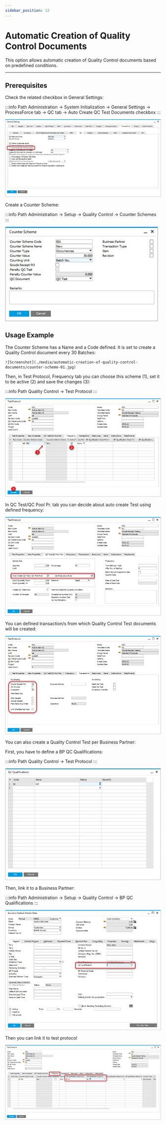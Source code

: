 ```yaml
---
sidebar_position: 12
---
```


# Automatic Creation of Quality Control Documents

This option allows automatic creation of Quality Control documents based on predefined conditions.

---

## Prerequisites

Check the related checkbox in General Settings:

:::info Path
        Administration → System Initialization → General Settings → ProcessForce tab → QC tab → Auto Create QC Test Documents checkbox
:::

![Screenshot](./media/automatic-creation-of-quality-control-documents/auto-create-checkbox.jpg)

Create a Counter Scheme:

:::info Path
        Administration → Setup → Quality Control → Counter Schemes
:::

![Screenshot](./media/automatic-creation-of-quality-control-documents/counter-scheme.jpg)

## Usage Example

The Counter Scheme has a Name and a Code defined. It is set to create a Quality Control document every 30 Batches:

    ![Screenshot](./media/automatic-creation-of-quality-control-documents/counter-scheme-01.jpg)

Then, in Test Protocol, Frequency tab you can choose this scheme (1), set it to be active (2) and save the changes (3):

:::info Path
        Quality Control → Test Protocol
:::

![Screenshot](./media/automatic-creation-of-quality-control-documents/choosing-counter-scheme.jpg)

In QC Test/QC Pool Pr. tab you can decide about auto create Test using defined frequency:

![Screenshot](./media/automatic-creation-of-quality-control-documents/auto-create-use-frequency.jpg)

You can defined transaction/s from which Quality Control Test documents will be created:

![Screenshot](./media/automatic-creation-of-quality-control-documents/test-protocol-transactions.jpg)

You can also create a Quality Control Test per Business Partner:

First, you have to define a BP QC Qualifications:

:::info Path
        Quality Control → Test Protocol
:::

![Screenshot](./media/automatic-creation-of-quality-control-documents/qc-qualifications.jpg)

Then, link it to a Business Partner:

:::info Path
        Administration → Setup → Quality Control → BP QC Qualifications
:::

![Screenshot](./media/automatic-creation-of-quality-control-documents/business-partner-qc-qualifications.jpg)

Then you can link it to test protocol

![Screenshot](./media/automatic-creation-of-quality-control-documents/test-protocol-qc-qualification.jpg)
